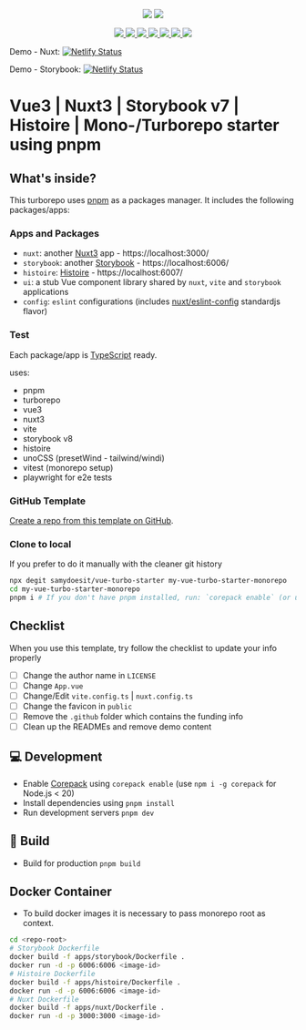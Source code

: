 <p align="center" class="unchanged rich-diff-level-one">
    <img src="https://img.shields.io/badge/vue-3.x-brightgreen">
    <img src="https://img.shields.io/badge/nuxt-3.x-brightgreen">
</p>
<p align="center" class="unchanged rich-diff-level-one">
    <a href="https://github.com/pnpm/pnpm" target="_blank">
        <img src="https://img.shields.io/static/v1?style=for-the-badge&message=pnpm&color=222222&logo=pnpm&logoColor=F69220&label=">
    </a>
    <a href="https://vitejs.dev" target="_blank">
        <img src="https://img.shields.io/static/v1?style=for-the-badge&message=Vite&color=646CFF&logo=Vite&logoColor=FFFFFF&label=">
    </a>
    <a href="https://github.com/vuejs/core" target="_blank">
        <img src="https://img.shields.io/static/v1?style=for-the-badge&message=Vue.js&color=222222&logo=Vue.js&logoColor=4FC08D&label=">
    </a>
    <!-- <a href="https://nuxtjs.org" target="_blank">
        <img src="https://img.shields.io/badge/Nuxt-black?style=for-the-badge&logo=nuxt.js&logoColor=white">
    </a> -->
    <a href="https://nuxtjs.org" target="_blank">
        <img src="https://img.shields.io/static/v1?style=for-the-badge&message=Nuxt.js&color=222222&logo=Nuxt.js&logoColor=00DC82&label=">
    </a>
    <a href="https://uno.antfu.me/" target="_blank">
        <img src="https://img.shields.io/badge/unocss-000.svg?style=for-the-badge&logo=unocss&logoColor=white">
    </a>
    <a href="https://github.com/storybooks/storybook" target="_blank">
        <img src="https://img.shields.io/static/v1?style=for-the-badge&message=Storybook&color=FF4785&logo=Storybook&logoColor=FFFFFF&label=">
    </a>
    <a href="https://github.com/vercel/turborepo" target="_blank">
        <img src="https://img.shields.io/static/v1?style=for-the-badge&message=Turborepo%20by%20Vercel&color=000000&logo=Vercel&logoColor=FFFFFF&label=">
    </a>
</p>

Demo - Nuxt:
[![Netlify Status](https://api.netlify.com/api/v1/badges/56300feb-c43a-486b-896a-88ba674ec4f6/deploy-status)](https://vue-turbo-starter-nuxt.netlify.app/)

Demo - Storybook:
[![Netlify Status](https://api.netlify.com/api/v1/badges/3fe35172-6d1a-472b-a5c6-5682a55e5e5a/deploy-status)](https://vue-turbo-starter-storybook.netlify.app/)

# Vue3 | Nuxt3 | Storybook v7 | Histoire | Mono-/Turborepo starter using pnpm

## What's inside?

This turborepo uses [pnpm](https://pnpm.io) as a packages manager. It includes the following packages/apps:

### Apps and Packages

- `nuxt`: another [Nuxt3](https://nuxtjs.org) app - https://localhost:3000/
- `storybook`: another [Storybook](https://storybook.js.org/) - https://localhost:6006/
- `histoire`: [Histoire](https://histoire.dev/) - https://localhost:6007/
- `ui`: a stub Vue component library shared by `nuxt`, `vite` and `storybook` applications
- `config`: `eslint` configurations (includes [nuxt/eslint-config](https://github.com/nuxt/eslint-config) standardjs flavor)
<!-- - `tsconfig`: `tsconfig.json`s used throughout the monorepo -->

### Test

Each package/app is [TypeScript](https://www.typescriptlang.org/) ready.

uses:
- pnpm
- turborepo
- vue3
- nuxt3
- vite
- storybook v8
- histoire
- unoCSS (presetWind - tailwind/windi)
- vitest (monorepo setup)
- playwright for e2e tests

### GitHub Template

[Create a repo from this template on GitHub](https://github.com/samydoesit/vue-turbo-starter/generate).

### Clone to local

If you prefer to do it manually with the cleaner git history

```bash
npx degit samydoesit/vue-turbo-starter my-vue-turbo-starter-monorepo
cd my-vue-turbo-starter-monorepo
pnpm i # If you don't have pnpm installed, run: `corepack enable` (or use `npm i -g corepack` for Node.js < 20)
```

## Checklist

When you use this template, try follow the checklist to update your info properly

- [ ] Change the author name in `LICENSE`
- [ ] Change `App.vue`
- [ ] Change/Edit `vite.config.ts` | `nuxt.config.ts`
- [ ] Change the favicon in `public`
- [ ] Remove the `.github` folder which contains the funding info
- [ ] Clean up the READMEs and remove demo content

## 💻 Development
- Enable [Corepack](https://github.com/nodejs/corepack) using `corepack enable` (use `npm i -g corepack` for Node.js < 20)
- Install dependencies using `pnpm install`
- Run development servers `pnpm dev`

## 🚀 Build
- Build for production `pnpm build`

## Docker Container
- To build docker images it is necessary to pass monorepo root as context.

```bash
cd <repo-root>
# Storybook Dockerfile
docker build -f apps/storybook/Dockerfile .
docker run -d -p 6006:6006 <image-id>
# Histoire Dockerfile
docker build -f apps/histoire/Dockerfile .
docker run -d -p 6006:6006 <image-id>
# Nuxt Dockerfile
docker build -f apps/nuxt/Dockerfile .
docker run -d -p 3000:3000 <image-id>
```
